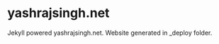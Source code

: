 yashrajsingh.net
======================

Jekyll powered yashrajsingh.net. Website generated in _deploy folder.
